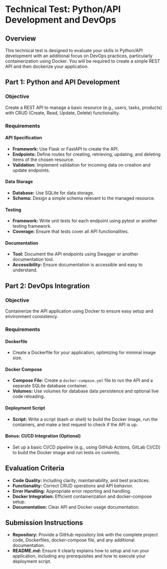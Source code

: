 # Technical Test: Python/API Development and DevOps

## Overview

This technical test is designed to evaluate your skills in Python/API development with an additional focus on DevOps practices, particularly containerization using Docker. You will be required to create a simple REST API and then dockerize your application.

## Part 1: Python and API Development

### Objective

Create a REST API to manage a basic resource (e.g., users, tasks, products) with CRUD (Create, Read, Update, Delete) functionality.

### Requirements

#### API Specification

- **Framework:** Use Flask or FastAPI to create the API.
- **Endpoints:** Define routes for creating, retrieving, updating, and deleting items of the chosen resource.
- **Validation:** Implement validation for incoming data on creation and update endpoints.

#### Data Storage

- **Database:** Use SQLite for data storage.
- **Schema:** Design a simple schema relevant to the managed resource.

#### Testing

- **Framework:** Write unit tests for each endpoint using pytest or another testing framework.
- **Coverage:** Ensure that tests cover all API functionalities.

#### Documentation

- **Tool:** Document the API endpoints using Swagger or another documentation tool.
- **Accessibility:** Ensure documentation is accessible and easy to understand.

## Part 2: DevOps Integration

### Objective

Containerize the API application using Docker to ensure easy setup and environment consistency.

### Requirements

#### Dockerfile

- Create a Dockerfile for your application, optimizing for minimal image size.

#### Docker Compose

- **Compose File:** Create a `docker-compose.yml` file to run the API and a separate SQLite database container.
- **Volumes:** Use volumes for database data persistence and optional live code reloading.

#### Deployment Script

- **Script:** Write a script (bash or shell) to build the Docker image, run the containers, and make a test request to check if the API is up.

#### Bonus: CI/CD Integration (Optional)

- Set up a basic CI/CD pipeline (e.g., using GitHub Actions, GitLab CI/CD) to build the Docker image and run tests on commits.

## Evaluation Criteria

- **Code Quality:** Including clarity, maintainability, and best practices.
- **Functionality:** Correct CRUD operations and API behavior.
- **Error Handling:** Appropriate error reporting and handling.
- **Docker Integration:** Efficient containerization and docker-compose setup.
- **Documentation:** Clear API and Docker usage documentation.

## Submission Instructions

- **Repository:** Provide a GitHub repository link with the complete project code, Dockerfiles, docker-compose file, and any additional documentation.
- **README.md:** Ensure it clearly explains how to setup and run your application, including any prerequisites and how to execute your deployment script.
